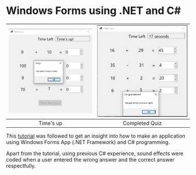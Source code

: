 # Windows Forms using .NET and C#


| ![times_up.png](imgs/times_up.png) | ![completed.png](imgs/completed.png) |
  |:--:|:--:|
  | Time's up | Completed Quiz |

This [tutorial](https://learn.microsoft.com/en-us/visualstudio/get-started/csharp/tutorial-windows-forms-math-quiz-create-project-add-controls?view=vs-2022) was followed to get an insight into how to make an application using Windows Forms App (.NET Framework) and C# programming.

Apart from the tutorial, using previous C# experience, sound effects were coded when a user entered the wrong answer and the correct answer respectfully.